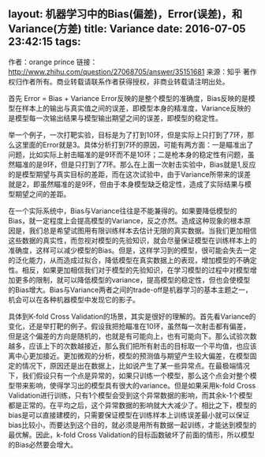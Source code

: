 layout: 机器学习中的Bias(偏差)，Error(误差)，和Variance(方差)
title: Variance
date: 2016-07-05 23:42:15
tags:
---
作者：orange prince
链接：http://www.zhihu.com/question/27068705/answer/35151681
来源：知乎
著作权归作者所有。商业转载请联系作者获得授权，非商业转载请注明出处。

首先 Error = Bias + Variance
Error反映的是整个模型的准确度，Bias反映的是模型在样本上的输出与真实值之间的误差，即模型本身的精准度，Variance反映的是模型每一次输出结果与模型输出期望之间的误差，即模型的稳定性。
<!-- more -->

举一个例子，一次打靶实验，目标是为了打到10环，但是实际上只打到了7环，那么这里面的Error就是3。具体分析打到7环的原因，可能有两方面：一是瞄准出了问题，比如实际上射击瞄准的是9环而不是10环；二是枪本身的稳定性有问题，虽然瞄准的是9环，但是只打到了7环。那么在上面一次射击实验中，Bias就是1,反应的是模型期望与真实目标的差距，而在这次试验中，由于Variance所带来的误差就是2，即虽然瞄准的是9环，但由于本身模型缺乏稳定性，造成了实际结果与模型期望之间的差距。

在一个实际系统中，Bias与Variance往往是不能兼得的。如果要降低模型的Bias，就一定程度上会提高模型的Variance，反之亦然。造成这种现象的根本原因是，我们总是希望试图用有限训练样本去估计无限的真实数据。当我们更加相信这些数据的真实性，而忽视对模型的先验知识，就会尽量保证模型在训练样本上的准确度，这样可以减少模型的Bias。但是，这样学习到的模型，很可能会失去一定的泛化能力，从而造成过拟合，降低模型在真实数据上的表现，增加模型的不确定性。相反，如果更加相信我们对于模型的先验知识，在学习模型的过程中对模型增加更多的限制，就可以降低模型的variance，提高模型的稳定性，但也会使模型的Bias增大。Bias与Variance两者之间的trade-off是机器学习的基本主题之一，机会可以在各种机器模型中发现它的影子。

具体到K-fold Cross Validation的场景，其实是很好的理解的。首先看Variance的变化，还是举打靶的例子。假设我把抢瞄准在10环，虽然每一次射击都有偏差，但是这个偏差的方向是随机的，也就是有可能向上，也有可能向下。那么试验次数越多，应该上下的次数越接近，那么我们把所有射击的目标取一个平均值，也应该离中心更加接近。更加微观的分析，模型的预测值与期望产生较大偏差，在模型固定的情况下，原因还是出在数据上，比如说产生了某一些异常点。在最极端情况下，我们假设只有一个点是异常的，如果只训练一个模型，那么这个点会对整个模型带来影响，使得学习出的模型具有很大的variance。但是如果采用k-fold Cross Validation进行训练，只有1个模型会受到这个异常数据的影响，而其余k-1个模型都是正常的。在平均之后，这个异常数据的影响就大大减少了。相比之下，模型的bias是可以直接建模的，只需要保证模型在训练样本上训练误差最小就可以保证bias比较小，而要达到这个目的，就必须是用所有数据一起训练，才能达到模型的最优解。因此，k-fold Cross Validation的目标函数破坏了前面的情形，所以模型的Bias必然要会增大。